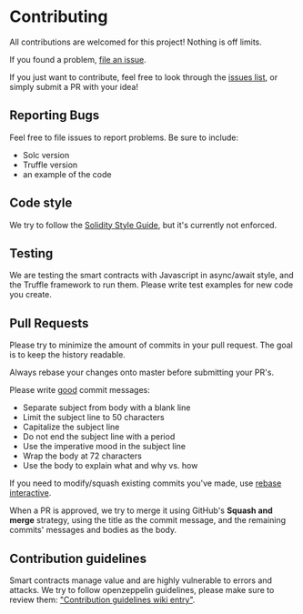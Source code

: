 # Contributing

All contributions are welcomed for this project! Nothing is off limits.

If you found a problem, [file an issue](https://github.com/SandBlockio/satisfaction-protocol/issues/new).

If you just want to contribute, feel free to look through the [issues
list](https://github.com/SandBlockio/satisfaction-protocol/issues), or
simply submit a PR with your idea!

## Reporting Bugs

Feel free to file issues to report problems. Be sure to include:

*   Solc version
*   Truffle version
*   an example of the code

## Code style

We try to follow the [Solidity Style Guide](https://solidity.readthedocs.io/en/latest/style-guide.html), but it's currently not enforced.

## Testing

We are testing the smart contracts with Javascript in async/await style, and the Truffle framework to run them. Please write test examples for new code you create.

## Pull Requests

Please try to minimize the amount of commits in your pull request.
The goal is to keep the history readable.

Always rebase your changes onto master before submitting your PR's.

Please write [good](http://chris.beams.io/posts/git-commit/) commit messages:

*   Separate subject from body with a blank line
*   Limit the subject line to 50 characters
*   Capitalize the subject line
*   Do not end the subject line with a period
*   Use the imperative mood in the subject line
*   Wrap the body at 72 characters
*   Use the body to explain what and why vs. how

If you need to modify/squash existing commits you've made, use [rebase
interactive](https://git-scm.com/book/en/v2/Git-Tools-Rewriting-History).

When a PR is approved, we try to merge it using GitHub's **Squash and merge** strategy, using the title as the commit message, and the remaining commits' messages and bodies as the body.

## Contribution guidelines

Smart contracts manage value and are highly vulnerable to errors and attacks. We try to follow openzeppelin guidelines, please make sure to review them: ["Contribution guidelines wiki entry"](https://github.com/OpenZeppelin/openzeppelin-solidity/wiki/Contribution-guidelines).
